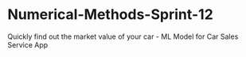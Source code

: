 # Numerical-Methods-Sprint-12
Quickly find out the market value of your car - ML Model for Car Sales Service App
